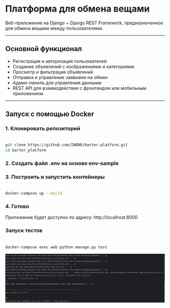 # Платформа для обмена вещами

Веб-приложение на Django + Django REST Framework, предназначенное для обмена вещами между пользователями.

---

## Основной функционал

- Регистрация и авторизация пользователей
- Создание объявлений с изображениями и категориями
- Просмотр и фильтрация объявлений
- Отправка и управление заявками на обмен
- Админ-панель для управления данными
- REST API для взаимодействия с фронтендом или мобильным приложением

---

## Запуск с помощью Docker

### 1. Клонировать репозиторий

```bash

git clone https://github.com/IWON0/barter-platform.git
cd barter_platform
```

### 2. Создать файл .env на основе env-sample

### 3. Построить и запустить контейнеры
```bash

docker-compose up --build
```

### 4. Готово
Приложение будет доступно по адресу:
http://localhost:8000

### Запуск тестов
```bash

docker-compose exec web python manage.py test
```

![img.png](img.png)